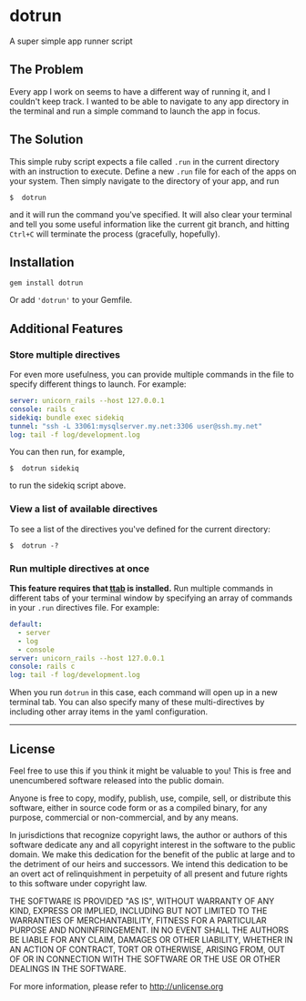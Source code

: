# dotrun
A super simple app runner script

## The Problem
Every app I work on seems to have a different way of running it, and I couldn't keep track. I wanted to be able to navigate to any app directory in the terminal and run a simple command to launch the app in focus.

## The Solution
This simple ruby script expects a file called `.run` in the current directory with an instruction to execute. Define a new `.run` file for each of the apps on your system. Then simply navigate to the directory of your app, and run
```
$  dotrun
```
and it will run the command you've specified. It will also clear your terminal and tell you some useful information like the current git branch, and hitting `Ctrl+C` will terminate the process (gracefully, hopefully).

## Installation
```
gem install dotrun
```
Or add `'dotrun'` to your Gemfile.

## Additional Features

### Store multiple directives

For even more usefulness, you can provide multiple commands in the file to specify different things to launch. For example:

```yaml
server: unicorn_rails --host 127.0.0.1
console: rails c
sidekiq: bundle exec sidekiq
tunnel: "ssh -L 33061:mysqlserver.my.net:3306 user@ssh.my.net"
log: tail -f log/development.log
```

You can then run, for example,
```
$  dotrun sidekiq
```
to run the sidekiq script above.

### View a list of available directives
To see a list of the directives you've defined for the current directory:
```
$  dotrun -?
```

### Run multiple directives at once
**This feature requires that [ttab](https://www.npmjs.com/package/ttab) is installed.** Run multiple commands in different tabs of your terminal window by specifying an array of commands in your `.run` directives file. For example:

```yaml
default:
  - server
  - log
  - console
server: unicorn_rails --host 127.0.0.1
console: rails c
log: tail -f log/development.log
```

When you run `dotrun` in this case, each command will open up in a new terminal tab. You can also specify many of these multi-directives by including other array items in the yaml configuration.

---

## License
Feel free to use this if you think it might be valuable to you! This is free and unencumbered software released into the public domain.

Anyone is free to copy, modify, publish, use, compile, sell, or
distribute this software, either in source code form or as a compiled
binary, for any purpose, commercial or non-commercial, and by any
means.

In jurisdictions that recognize copyright laws, the author or authors
of this software dedicate any and all copyright interest in the
software to the public domain. We make this dedication for the benefit
of the public at large and to the detriment of our heirs and
successors. We intend this dedication to be an overt act of
relinquishment in perpetuity of all present and future rights to this
software under copyright law.

THE SOFTWARE IS PROVIDED "AS IS", WITHOUT WARRANTY OF ANY KIND,
EXPRESS OR IMPLIED, INCLUDING BUT NOT LIMITED TO THE WARRANTIES OF
MERCHANTABILITY, FITNESS FOR A PARTICULAR PURPOSE AND NONINFRINGEMENT.
IN NO EVENT SHALL THE AUTHORS BE LIABLE FOR ANY CLAIM, DAMAGES OR
OTHER LIABILITY, WHETHER IN AN ACTION OF CONTRACT, TORT OR OTHERWISE,
ARISING FROM, OUT OF OR IN CONNECTION WITH THE SOFTWARE OR THE USE OR
OTHER DEALINGS IN THE SOFTWARE.

For more information, please refer to <http://unlicense.org>
